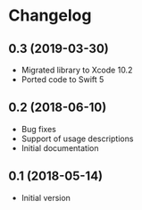 # Changelog

## 0.3 (2019-03-30)
- Migrated library to Xcode 10.2
- Ported code to Swift 5

## 0.2 (2018-06-10)
- Bug fixes
- Support of usage descriptions
- Initial documentation

## 0.1 (2018-05-14)
- Initial version
